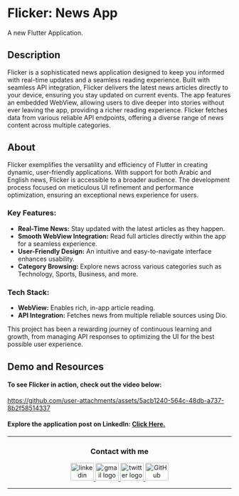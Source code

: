 # Flicker: News App
A new Flutter Application.


## Description
Flicker is a sophisticated news application designed to keep you informed with real-time updates and a seamless reading experience. Built with seamless API integration, Flicker delivers the latest news articles directly to your device, ensuring you stay updated on current events. The app features an embedded WebView, allowing users to dive deeper into stories without ever leaving the app, providing a richer reading experience. Flicker fetches data from various reliable API endpoints, offering a diverse range of news content across multiple categories.


## About
Flicker exemplifies the versatility and efficiency of Flutter in creating dynamic, user-friendly applications. With support for both Arabic and English news, Flicker is accessible to a broader audience. The development process focused on meticulous UI refinement and performance optimization, ensuring an exceptional news experience for users.


### Key Features:
- **Real-Time News:** Stay updated with the latest articles as they happen.
- **Smooth WebView Integration:** Read full articles directly within the app for a seamless experience.
- **User-Friendly Design:** An intuitive and easy-to-navigate interface enhances usability.
- **Category Browsing:** Explore news across various categories such as Technology, Sports, Business, and more.


### Tech Stack:
- **WebView:** Enables rich, in-app article reading.
- **API Integration:** Fetches news from multiple reliable sources using Dio.

This project has been a rewarding journey of continuous learning and growth, from managing API responses to optimizing the UI for the best possible user experience.


## Demo and Resources
#### To see Flicker in action, check out the video below:
https://github.com/user-attachments/assets/5acb1240-564c-48db-a737-8b2f58514337


#### Explore the application post on LinkedIn: <a target="_blank" href="https://www.linkedin.com/posts/theahmedhany_dart-flutter-flicker-activity-7230520459434311680--DWJ?utm_source=share&utm_medium=member_desktop"> Click Here. </a>

-----

<h3 align="center">
    Contact with me
</h3>

<div align="center">
  <a href="https://www.linkedin.com/in/theahmedhany/" target="_blank">
    <img src="https://skillicons.dev/icons?i=linkedin&theme=dark" width="52" height="40" alt="linkedin logo"/>
  </a>
  <a href="mailto:a7medhanyshokry@gmail.com" target="_blank">
    <img src="https://skillicons.dev/icons?i=gmail&theme=light" width="52" height="40" alt="gmail logo"/> 
  </a>
  <a href="https://x.com/theahmedhany" target="_blank">
    <img src="https://skillicons.dev/icons?i=twitter&theme=dark" width="52" height="40" alt="twitter logo"/>
  </a>
  <a href="https://github.com/theahmedhany" target="_blank">
    <img src="https://skillicons.dev/icons?i=github&theme=dark" width="52" height="40" alt="GitHub logo"/>
  </a>
</div>

-----
